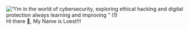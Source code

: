 ![“I’m in the world of cybersecurity, exploring ethical hacking and digital protection  always learning and improving ” (1)](https://github.com/user-attachments/assets/31b243e9-baff-4372-874d-e1b888fcd466)
Hi there 👋, My Name is Loest!!!

<!--
**LoestBazan87/LoestBazan87** is a ✨ _special_ ✨ repository because its `README.md` (this file) appears on your GitHub profile.

Here are some ideas to get you started:

- 🔭 I’m currently working on ...
- 🌱 I’m currently learning ...
- 👯 I’m looking to collaborate on ...
- 🤔 I’m looking for help with ...
- 💬 Ask me about ...
- 📫 How to reach me: ...
- 😄 Pronouns: ...
- ⚡ Fun fact: ...
-->
